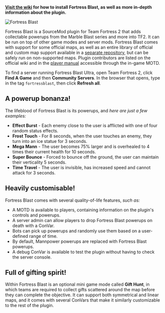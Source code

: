 **[Visit the wiki](https://fortressblast.miraheze.org/) for how to install Fortress Blast, as well as more in-depth information about the plugin.**

![Fortress Blast](https://fortress-blast.github.io/images/logo.png)

Fortress Blast is a SourceMod plugin for Team Fortress 2 that adds collectable powerups from the Marble Blast series and more into TF2. It can be run on top of other game modes and server mods. Fortress Blast comes with support for some official maps, as well as an entire library of official and custom map support available in a [separate repository](https://github.com/Fortress-Blast/Fortress-Blast-Maps), but can be safely run on non-supported maps. Plugin contributors are listed on the official wiki and in the [player manual](https://fortress-blast.github.io/index.html) accessible through the in-game MOTD.

To find a server running Fortress Blast Ultra, open Team Fortress 2, click **Find A Game** and then **Community Servers**. In the browser that opens, type in the tag `fortressblast`, then click **Refresh all**.

A powerup bonanza!
------------------

The lifeblood of Fortress Blast is its powerups, and *here are just a few examples:*

- **Effect Burst** - Each enemy close to the user is afflicted with one of four random status effects.
- **Frost Touch** - For 8 seconds, when the user touches an enemy, they turn into an ice statue for 3 seconds.
- **Mega Mann** - The user becomes 75% larger and is overhealed to 4 times their current health for 10 seconds.
- **Super Bounce** - Forced to bounce off the ground, the user can maintain their verticality 5 seconds.
- **Time Travel** - The user is invisible, has increased speed and cannot attack for 3 seconds.

Heavily customisable!
---------------------

Fortress Blast comes with several quality-of-life features, *such as:*

- A MOTD is available to players, containing information on the plugin's controls and powerups.
- A server admin can allow players to drop Fortress Blast powerups on death with a ConVar.
- Bots can pick up powerups and randomly use them based on a user-defined range of time.
- By default, Mannpower powerups are replaced with Fortress Blast powerups.
- A debug ConVar is available to test the plugin without having to check the server console.

Full of gifting spirit!
-----------------------

Within Fortress Blast is an optional mini game mode called **Gift Hunt**, in which teams are required to collect gifts scattered around the map before they can complete the objective. It can support both symmetrical and linear maps, and it comes with several ConVars that make it similarly customizable to the rest of the plugin.